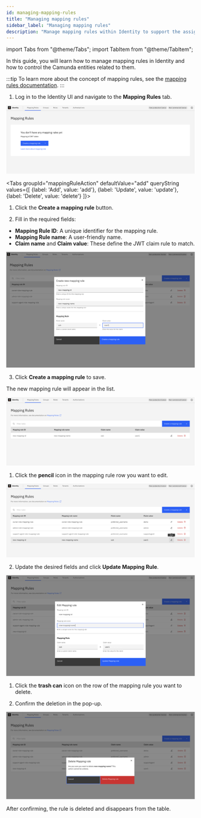 ```yaml
---
id: managing-mapping-rules
title: "Managing mapping rules"
sidebar_label: "Managing mapping rules"
description: "Manage mapping rules within Identity to support the assigning of Camunda entities to your users."
---
```


import Tabs from "@theme/Tabs";
import TabItem from "@theme/TabItem";

In this guide, you will learn how to manage mapping rules in Identity and how to control the Camunda entities related to them.

:::tip
To learn more about the concept of mapping rules, see the [mapping rules documentation](../../../../concepts/mapping-rules.md).
:::

1. Log in to the Identity UI and navigate to the **Mapping Rules** tab.

![mapping-rule-management-tab](../img/mapping-rule-management-tab.png)

<Tabs groupId="mappingRuleAction" defaultValue="add" queryString values={[
{label: 'Add', value: 'add'},
{label: 'Update', value: 'update'},
{label: 'Delete', value: 'delete'}
]}>

<TabItem value="add">

1. Click the **Create a mapping rule** button.

2. Fill in the required fields:

- **Mapping Rule ID**: A unique identifier for the mapping rule.
- **Mapping Rule name**: A user-friendly name.
- **Claim name** and **Claim value**: These define the JWT claim rule to match.

![mapping-rule-add-mapping-rule-modal](../img/mapping-rule-add-mapping-modal.png)

3. Click **Create a mapping rule** to save.

The new mapping rule will appear in the list.

![mapping-rule-refreshed-table](../img/mapping-rule-refreshed-table.png)

</TabItem>

<TabItem value="update">

1. Click the **pencil** icon in the mapping rule row you want to edit.

![mapping-rule-edit-icon](../img/mapping-rule-edit-icon.png)

2. Update the desired fields and click **Update Mapping Rule**.

![mapping-rule-edit-modal](../img/mapping-rule-edit-modal.png)

</TabItem>

<TabItem value="delete">

1. Click the **trash can** icon on the row of the mapping rule you want to delete.

2. Confirm the deletion in the pop-up.

![mapping-rule-delete-modal](../img/mapping-rule-delete-modal.png)

After confirming, the rule is deleted and disappears from the table.

</TabItem>

</Tabs>
